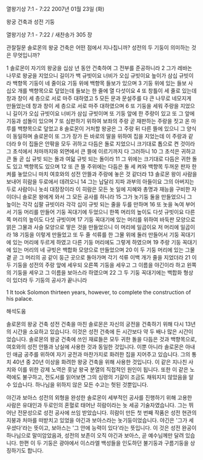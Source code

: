 열왕기상 7:1 - 7:22 
2007년 01월 23일 (화)

왕궁 건축과  성전 기둥



열왕기상 7:1 - 7:22 / 새찬송가 305 장


관찰질문
솔로몬의 왕궁 건축은 어떤 점에서 지나칩니까?
성전의 두 기둥이 의미하는 것은 무엇입니까?

1 솔로몬이 자기의 왕궁을 십삼 년 동안 건축하여 그 전부를 준공하니라 2 그가 레바논 나무로 왕궁을 지었으니 길이가 백 규빗이요 너비가 오십 규빗이요 높이가 삼십 규빗이라 백향목 기둥이 네 줄이요 기둥 위에 백향목 들보가 있으며 3 기둥 위에 있는 들보 사십오 개를 백향목으로 덮었는데 들보는 한 줄에 열 다섯이요 4 또 창틀이 세 줄로 있는데 창과 창이 세 층으로 서로 마주 대하였고 5 모든 문과 문설주를 다 큰 나무로 네모지게 만들었는데 창과 창이 세 층으로 서로 마주 대하였으며 6 또 기둥을 세워 주랑을 지었으니 길이가 오십 규빗이요 너비가 삼십 규빗이며 또 기둥 앞에 한 주랑이 있고 또 그 앞에 기둥과 섬돌이 있으며 7 또 심판하기 위하여 보좌의 주랑 곧 재판하는 주랑을 짓고 온 마루를 백향목으로 덮었고 8 솔로몬이 거처할 왕궁은 그 주랑 뒤 다른 뜰에 있으니 그 양식이 동일하며 솔로몬이 또 그가 장가 든 바로의 딸을 위하여 집을 지었는데 이 주랑과 같더라 9 이 집들은 안팎을 모두 귀하고 다듬은 돌로 지었으니 크기대로 톱으로 켠 것이라 그 초석에서 처마까지와 외면에서 큰 뜰에 이르기까지 다 그러하니 10 그 초석은 귀하고 큰 돌 곧 십 규빗 되는 돌과 여덟 규빗 되는 돌이라 11 그 위에는 크기대로 다듬은 귀한 돌도 있고 백향목도 있으며 12 또 큰 뜰 주위에는 다듬은 돌 세 켜와 백향목 두꺼운 판자 한 켜를 놓았으니 마치 여호와의 성전 안뜰과 주랑에 놓은 것 같더라 13 솔로몬 왕이 사람을 보내어 히람을 두로에서 데려오니 14 그는 납달리 지파 과부의 아들이요 그의 아버지는 두로 사람이니 놋쇠 대장장이라 이 히람은 모든 놋 일에 지혜와 총명과 재능을 구비한 자이더니 솔로몬 왕에게 와서 그 모든 공사를 하니라 15 그가 놋기둥 둘을 만들었으니 그 높이는 각각 십팔 규빗이라 각각 십이 규빗 되는 줄을 두를 만하며 16 또 놋을 녹여 부어서 기둥 머리를 만들어 기둥 꼭대기에 두었으니 한쪽 머리의 높이도 다섯 규빗이요 다른쪽 머리의 높이도 다섯 규빗이며 17 기둥 꼭대기에 있는 머리를 위하여 바둑판 모양으로 얽은 그물과 사슬 모양으로 땋은 것을 만들었으니 이 머리에 일곱이요 저 머리에 일곱이라 18 기둥을 이렇게 만들었고 또 두 줄 석류를 한 그물 위에 둘러 만들어서 기둥 꼭대기에 있는 머리에 두르게 하였고 다른 기둥 머리에도 그렇게 하였으며 19 주랑 기둥 꼭대기에 있는 머리의 네 규빗은 백합화 모양으로 만들었으며 20 이 두 기둥 머리에 있는 그물 곁 곧 그 머리의 공 같이 둥근 곳으로 돌아가며 각기 석류 이백 개가 줄을 지었더라 21 이 두 기둥을 성전의 주랑 앞에 세우되 오른쪽 기둥을 세우고 그 이름을 야긴이라 하고 왼쪽의 기둥을 세우고 그 이름을 보아스라 하였으며 22 그 두 기둥 꼭대기에는 백합화 형상이 있더라 두 기둥의 공사가 끝나니라  

1 It took Solomon thirteen years, however, to complete the construction of his palace.

해석도움





솔로몬의 왕궁 건축
성전 건축을 마친 솔로몬은 자신의 궁전을 건축하기 위해 다시 13년의 시간을 소요하고 있습니다.  이것은 성전 건축에 든 시간보다 약 두 배나 많은 시간이었습니다.  솔로몬의 왕궁 건축에 쓰인 재료들은 모두 귀한 돌을 다듬은 것과 백향목으로, 여호와의 성전 안뜰과 낭실에 사용한 것과 동일한 것입니다.  이뿐 아니라 솔로몬은 아내인 애굽 공주를 위하여 자기 궁전과 마찬가지로 화려한 집을 지어주고 있습니다.  그의 통치 40년 중 20년 이상을 화려한 왕궁 건축을 위해 사용한 것입니다.  이 같은 지나친 사치와 이를 위한 강제 노역은 훗날 왕국 분열의 직접적인 원인이 됩니다.  또한 이 같은 노력에도 불구하고, 전도서를 읽어보면 그의 심령의 기갈이 조금도 채워지지 않았음을 알 수 있습니다.  하나님을 위하지 않은 모든 수고는 헛된 것뿐입니다.

야긴과 보아스
성전의 외형을 완성한 솔로몬이 세부적인 공사를 진행하기 위해 고용한 사람은 유대인과 두로인의 혼혈로 태어난 히람이라는 놋 세공 기술자였습니다.  그는 뛰어난 전문성으로 성전 공사에 쓰임 받았습니다.  히람이 만든 첫 번째 작품은 성전 현관의 지붕과 처마를 떠받치고 있었을 야긴과 보아스라는 놋기둥이었습니다.  야긴은 '그가 세우셨다'라는 뜻이고, 보아스는 '그 안에 능력이 있다'라는 뜻입니다.  이 것은 성전 완공이 하나님으로 말미암았음과, 성전의 보존이 오직 야긴과 보아스, 곧 예수님께만 달려 있습니다.  한편 이 두 기둥은 광야에서 이스라엘 백성들을 인도하던 불기둥과 구름기둥을 상징하기도 합니다.